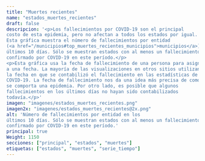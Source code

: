 ```yaml
---
title: "Muertes recientes"
name: "estados_muertes_recientes"
draft: false
descripcion: '<p>Los fallecimientos por COVID-19 son el principal
costo de esta epidemia, pero no afectan a todos los estados por igual.
Esta gráfica muestra el número de fallecimientos por entidad
(<a href="/municipios#top_muertes_recientes_municipios">municipios</a>) en los
últimos 10 días. Sólo se muestran estados con al menos un fallecimiento
confirmado por COVID-19 en este período.</p>
<p>Esta gráfica usa la fecha de fallecimiento de una persona para asignarla
a una fecha. La mayoría de las visualizaciones en otros sitios utilizan
la fecha en que se contabilizó el fallecimiento en las estadísticas de
COVID-19. La fecha de fallecimiento nos da una idea más precisa de como
se comporta una epidemia. Por otro lado, es posible que algunos
fallecimientos en los últimos días no hayan sido contabilizados
todavía.</p>'
imagen: "imagenes/estados_muertes_recientes.png"
imagen2x: "imagenes/estados_muertes_recientes@2x.png"
alt: 'Número de fallecimientos por entidad en los
últimos 10 días. Sólo se muestran estados con al menos un fallecimiento
confirmado por COVID-19 en este período.'
principal: true
Weight: 1150
secciones: ["principal", "estados", "muertes"]
etiquetas: ["estados", "muertes", "serie_tiempo"]
---
```

